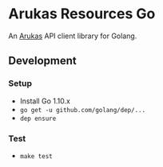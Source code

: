 # Arukas Resources Go

An [Arukas](https://arukas.io/) API client library for Golang.


## Development

### Setup

- Install Go 1.10.x
- `go get -u github.com/golang/dep/...`
- `dep ensure`

### Test

- `make test`
